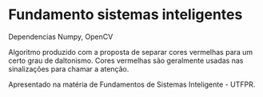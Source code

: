 # Fundamento sistemas inteligentes 
Dependencias Numpy, OpenCV

Algoritmo produzido com a proposta de separar cores vermelhas para um certo grau de daltonismo.
Cores vermelhas são geralmente usadas nas sinalizações para chamar a atenção.

Apresentado na matéria de Fundamentos de Sistemas Inteligente - UTFPR.


